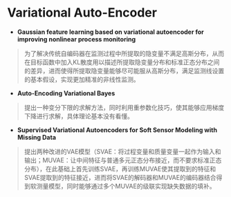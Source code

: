 # Variational Auto-Encoder

+ **Gaussian feature learning based on variational autoencoder for improving nonlinear process monitoring**
> 为了解决传统自编码器在监测过程中所提取的隐变量不满足高斯分布，从而在目标函数中加入KL散度用以描述所提取隐变量分布和标准正态分布之间的差异，进而使得所提取隐变量能够尽可能服从高斯分布，满足监测线设置的基本假设，实现更加精准的非线性监测。

+ **Auto-Encoding Variational Bayes**
> 提出一种变分下限的求解方法，同时利用重参数化技巧，使其能够应用梯度下降进行求解，具体理论基本没有看懂。

+ **Supervised Variational Autoencoders for Soft Sensor Modeling with Missing Data**
> 提出两种改进的VAE模型（SVAE：将过程变量和质量变量一起作为输入和输出；MUVAE：让中间特征与普通多元正态分布接近，而不要求标准正态分布），在此基础上首先训练SVAE，再训练MUVAE使其提取到的特征和SVAE提取到的特征接近，进而将SVAE的解码器和MUVAE的编码器结合得到软测量模型，同时能够通过多个MUVAE的级联实现缺失数据的填补。